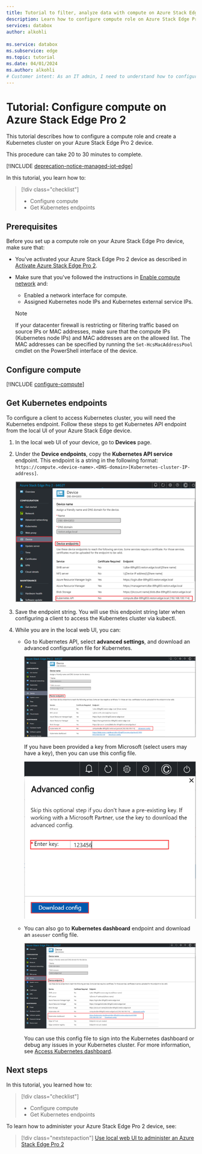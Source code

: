```yaml
---
title: Tutorial to filter, analyze data with compute on Azure Stack Edge Pro 2 
description: Learn how to configure compute role on Azure Stack Edge Pro 2  and use it to transform data before sending to Azure.
services: databox
author: alkohli

ms.service: databox
ms.subservice: edge
ms.topic: tutorial
ms.date: 04/01/2024
ms.author: alkohli
# Customer intent: As an IT admin, I need to understand how to configure compute on Azure Stack Edge Pro so I can use it to transform the data before sending it to Azure.
---
```


# Tutorial: Configure compute on Azure Stack Edge Pro 2


This tutorial describes how to configure a compute role and create a Kubernetes cluster on your Azure Stack Edge Pro 2 device. 

This procedure can take 20 to 30 minutes to complete.

[!INCLUDE [deprecation-notice-managed-iot-edge](../../includes/azure-stack-edge-deprecation-notice-managed-iot-edge.md)]

In this tutorial, you learn how to:

> [!div class="checklist"]
> * Configure compute
> * Get Kubernetes endpoints

## Prerequisites

Before you set up a compute role on your Azure Stack Edge Pro device, make sure that:

- You've activated your Azure Stack Edge Pro 2 device as described in [Activate Azure Stack Edge Pro 2](azure-stack-edge-pro-2-deploy-activate.md).
- Make sure that you've followed the instructions in [Enable compute network](azure-stack-edge-gpu-deploy-configure-network-compute-web-proxy.md#configure-virtual-switches) and:
    - Enabled a network interface for compute.
    - Assigned Kubernetes node IPs and Kubernetes external service IPs.

    > [!NOTE]
    > If your datacenter firewall is restricting or filtering traffic based on source IPs or MAC addresses, make sure that the compute IPs (Kubernetes node IPs) and MAC addresses are on the allowed list. The MAC addresses can be specified by running the `Set-HcsMacAddressPool` cmdlet on the PowerShell interface of the device.

## Configure compute

[!INCLUDE [configure-compute](../../includes/azure-stack-edge-gateway-configure-compute.md)]

## Get Kubernetes endpoints

To configure a client to access Kubernetes cluster, you will need the Kubernetes endpoint. Follow these steps to get Kubernetes API endpoint from the local UI of your Azure Stack Edge device.

1. In the local web UI of your device, go to **Devices** page.
2. Under the **Device endpoints**, copy the **Kubernetes API service** endpoint. This endpoint is a string in the following format: `https://compute.<device-name>.<DNS-domain>[Kubernetes-cluster-IP-address]`. 

    ![Screenshot that shows the device page in local UI.](./media/azure-stack-edge-pro-2-deploy-configure-compute/device-kubernetes-endpoint-1.png)

3. Save the endpoint string. You will use this endpoint string later when configuring a client to access the Kubernetes cluster via kubectl.

4. While you are in the local web UI, you can:

    - Go to Kubernetes API, select **advanced settings**, and download an advanced configuration file for Kubernetes. 

        ![Screenshot that shows the device page in local UI 1.](./media/azure-stack-edge-pro-2-deploy-configure-compute/download-advanced-config-1.png)

        If you have been provided a key from Microsoft (select users may have a key), then you can use this config file.

        ![Screenshot that shows the device page in local UI 2.](./media/azure-stack-edge-pro-2-deploy-configure-compute/download-advanced-config-2.png)

    - You can also go to **Kubernetes dashboard** endpoint and download an `aseuser` config file. 
    
        ![Screenshot that shows the device page in local UI 3.](./media/azure-stack-edge-pro-2-deploy-configure-compute/download-aseuser-config-1.png)

        You can use this config file to sign into the Kubernetes dashboard or debug any issues in your Kubernetes cluster. For more information, see [Access Kubernetes dashboard](azure-stack-edge-gpu-monitor-kubernetes-dashboard.md#access-dashboard). 


## Next steps

In this tutorial, you learned how to:

> [!div class="checklist"]
> * Configure compute
> * Get Kubernetes endpoints


To learn how to administer your Azure Stack Edge Pro 2 device, see:

> [!div class="nextstepaction"]
> [Use local web UI to administer an Azure Stack Edge Pro 2](azure-stack-edge-manage-access-power-connectivity-mode.md)
